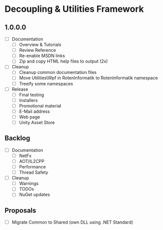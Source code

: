 # Decoupling & Utilities Framework

## 1.0.0.0

- [ ] Documentation
  - [ ] Overview & Tutorials
  - [ ] Review Reference
  - [ ] Re-enable MSDN links
  - [ ] Zip and copy HTML help files to output (2x)
- [ ] Cleanup
  - [ ] Cleanup common documentation files
  - [ ] Move Utilities\Wpf in RotenInformatik to RotenInformatik namespace
  - [ ] Treeify some namespaces
- [ ] Release
  - [ ] Final testing
  - [ ] Installers
  - [ ] Promotional material
  - [ ] E-Mail address
  - [ ] Web page
  - [ ] Unity Asset Store

## Backlog

- [ ] Documentation
  - [ ] NetFx
  - [ ] AOT/IL2CPP
  - [ ] Performance
  - [ ] Thread Safety
- [ ] Cleanup
  - [ ] Warnings
  - [ ] TODOs
  - [ ] NuGet updates

## Proposals

- [ ] Migrate Common to Shared (own DLL using .NET Standard)
